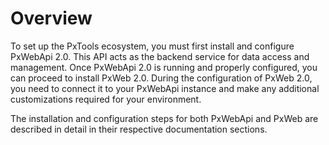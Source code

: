 # Overview

To set up the PxTools ecosystem, you must first install and configure PxWebApi 2.0. This API acts as the backend service for data access and management. Once PxWebApi 2.0 is running and properly configured, you can proceed to install PxWeb 2.0. During the configuration of PxWeb 2.0, you need to connect it to your PxWebApi instance and make any additional customizations required for your environment.

The installation and configuration steps for both PxWebApi and PxWeb are described in detail in their respective documentation sections.

